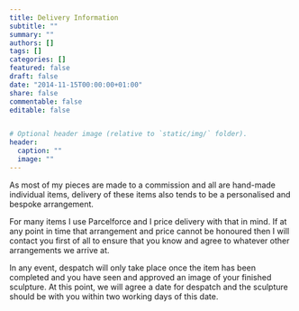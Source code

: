 ```yaml
---
title: Delivery Information
subtitle: ""
summary: ""
authors: []
tags: []
categories: []
featured: false
draft: false
date: "2014-11-15T00:00:00+01:00"
share: false
commentable: false
editable: false


# Optional header image (relative to `static/img/` folder).
header:
  caption: ""
  image: ""
---
```


As most of my pieces are made to a commission and all are hand-made individual items, 
delivery of these items also tends to be a personalised and bespoke arrangement.

For many items I use Parcelforce and I price delivery with that in mind. If at any 
point in time that arrangement and price cannot be honoured then I will contact 
you first of all to ensure that you know and agree to whatever other arrangements we arrive at.

In any event, despatch will only take place once the item has been completed 
and you have seen and approved an image of your finished sculpture. At this point, 
we will agree a date for despatch and the sculpture should be with you within 
two working days of this date.

